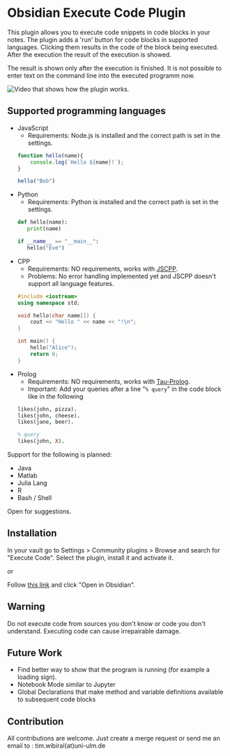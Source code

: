# Obsidian Execute Code Plugin

This plugin allows you to execute code snippets in code blocks in your notes. The plugin adds a 'run' button for code blocks in supported languages. Clicking them results in the code of the block being executed. After the execution the result of the execution is showed. 

The result is shown only after the execution is finished. It is not possible to enter text on the command line into the executed programm now.

![Video that shows how the plugin works.](https://github.com/twibiral/obsidian-execute-code/blob/master/execute_code_example.gif?raw=true)

## Supported programming languages

- JavaScript 
    - Requirements: Node.js is installed and the correct path is set in the settings.
	```javascript
	function hello(name){
		console.log(`Hello ${name}!`);
	}
	
	hello("Bob")
	```
- Python     
    - Requirements: Python is installed and the correct path is set in the settings.
	 ```python
	def hello(name):
		print(name)

	if __name__ == "__main__":
		hello("Eve")
	```
- CPP
    - Requirements: NO requirements, works with [JSCPP](https://github.com/felixhao28/JSCPP).
    - Problems: No error handling implemented yet and JSCPP doesn't support all language features.
	```cpp
	#include <iostream>
	using namespace std;

	void hello(char name[]) {
		cout << "Hello " << name << "!\n";
	}

	int main() {
		hello("Alice");
		return 0;
	}
	```
- Prolog
    - Requirements: NO requirements, works with [Tau-Prolog](https://github.com/tau-prolog/tau-prolog).
    - Important: Add your queries after a line "`% query`" in the code block like in the following 
  ```prolog
  likes(john, pizza).
  likes(john, cheese).
  likes(jane, beer).
  
  % query
  likes(john, X).
  ```
  
Support for the following is planned:
- Java
- Matlab
- Julia Lang
- R
- Bash / Shell

Open for suggestions.

## Installation
In your vault go to Settings > Community plugins > Browse and search for "Execute Code". Select the plugin, install it and activate it.

or

Follow [this link](https://obsidian.md/plugins?search=execute%20code#) and click "Open in Obsidian".

## Warning
Do not execute code from sources you don't know or code you don't understand. Executing code can cause irrepairable damage.

## Future Work
- Find better way to show that the program is running (for example a loading sign).
- Notebook Mode similar to Jupyter
- Global Declarations that make method and variable definitions available to subsequent code blocks

## Contribution
All contributions are welcome. Just create a merge request or send me an email to : tim.wibiral(at)uni-ulm.de

